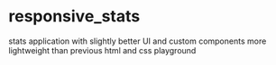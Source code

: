 # responsive_stats
stats application with slightly better UI and custom components
more lightweight than previous html and css playground
